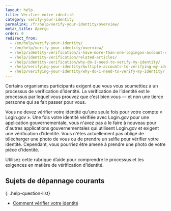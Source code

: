 ```yaml
---
layout: help 
title: Vérifier votre identité 
category: verify-your-identity 
permalink: /fr/help/verify-your-identity/overview/ 
meta\_title: Aperçu 
order: 0
redirect_from:
  - /en/help/verify-your-identity/
  - /en/help/verify-your-identity/overview/
  - /help/identity-verification/i-have-more-than-one-logingov-account-can-I-verify-my-identity-for-all-of-them/
  - /help/identity-verification/related-articles/
  - /help/identity-verification/why-do-i-need-to-verify-my-identity/
  - /help/verifying-your-identity/multiple-accounts-to-verifying-my-identity-for/
  - /help/verifying-your-identity/why-do-i-need-to-verify-my-identity/
---
```


Certains organismes participants exigent que vous vous soumettiez à un processus de vérification d’identité. La vérification de l’identité est le processus par lequel vous prouvez que c’est bien vous — et non une tierce personne qui se fait passer pour vous.

Vous ne devez vérifier votre identité qu'une seule fois pour votre compte « Login.gov ». Une fois votre identité vérifiée avec Login.gov pour une application gouvernementale, vous n'avez pas à le faire à nouveau pour d'autres applications gouvernementales qui utilisent Login.gov et exigent une vérification d'identité. Vous n'êtes actuellement pas obligé de télécharger une photo de vous ou de prendre un selfie pour vérifier votre identité. Cependant, vous pourriez être amené à prendre une photo de votre pièce d'identité.

Utilisez cette rubrique d’aide pour comprendre le processus et les exigences en matière de vérification d’identité.

## Sujets de dépannage courants

{: .help-question-list}
* [Comment vérifier votre identité](/help/verify-your-identity/how-to-verify-your-identity/)